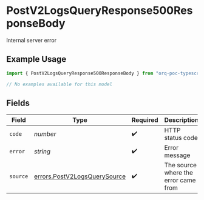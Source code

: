 # PostV2LogsQueryResponse500ResponseBody

Internal server error

## Example Usage

```typescript
import { PostV2LogsQueryResponse500ResponseBody } from "orq-poc-typescript-multi-env-version/models/errors";

// No examples available for this model
```

## Fields

| Field                                                                        | Type                                                                         | Required                                                                     | Description                                                                  |
| ---------------------------------------------------------------------------- | ---------------------------------------------------------------------------- | ---------------------------------------------------------------------------- | ---------------------------------------------------------------------------- |
| `code`                                                                       | *number*                                                                     | :heavy_check_mark:                                                           | HTTP status code                                                             |
| `error`                                                                      | *string*                                                                     | :heavy_check_mark:                                                           | Error message                                                                |
| `source`                                                                     | [errors.PostV2LogsQuerySource](../../models/errors/postv2logsquerysource.md) | :heavy_check_mark:                                                           | The source where the error came from                                         |